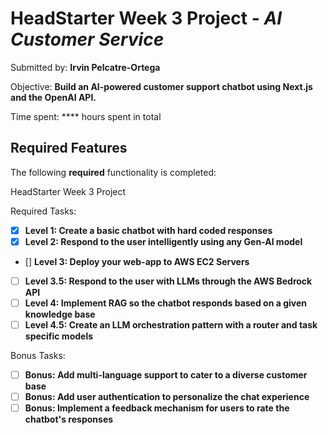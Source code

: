 # HeadStarter Week 3 Project  - *AI Customer Service*

Submitted by: **Irvin Pelcatre-Ortega**

Objective: **Build an AI-powered customer support chatbot using Next.js and the OpenAI API.**

Time spent: **** hours spent in total

## Required Features

The following **required** functionality is completed:

HeadStarter Week 3 Project 

Required Tasks: 

- [X] **Level 1: Create a basic chatbot with hard coded responses**
- [X] **Level 2: Respond to the user intelligently using any Gen-AI model**
- [] **Level 3: Deploy your web-app to AWS EC2 Servers**
- [ ] **Level 3.5: Respond to the user with LLMs through the AWS Bedrock API**
- [ ] **Level 4: Implement RAG so the chatbot responds based on a given knowledge base**
- [ ] **Level 4.5: Create an LLM orchestration pattern with a router and task specific models**

Bonus Tasks:
- [ ] **Bonus: Add multi-language support to cater to a diverse customer base**
- [ ] **Bonus: Add user authentication to personalize the chat experience**
- [ ] **Bonus: Implement a feedback mechanism for users to rate the chatbot's responses**